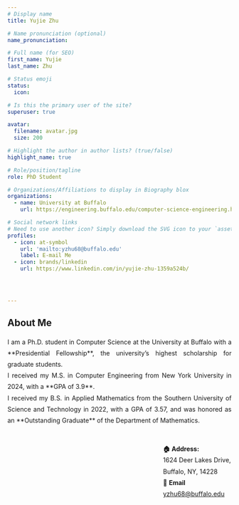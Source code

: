 ```yaml
---
# Display name
title: Yujie Zhu

# Name pronunciation (optional)
name_pronunciation: 

# Full name (for SEO)
first_name: Yujie
last_name: Zhu

# Status emoji
status:
  icon: 

# Is this the primary user of the site?
superuser: true

avatar:
  filename: avatar.jpg
  size: 200

# Highlight the author in author lists? (true/false)
highlight_name: true

# Role/position/tagline
role: PhD Student

# Organizations/Affiliations to display in Biography blox
organizations:
  - name: University at Buffalo
    url: https://engineering.buffalo.edu/computer-science-engineering.html

# Social network links
# Need to use another icon? Simply download the SVG icon to your `assets/media/icons/` folder.
profiles:
  - icon: at-symbol
    url: 'mailto:yzhu68@buffalo.edu'
    label: E-mail Me
  - icon: brands/linkedin
    url: https://www.linkedin.com/in/yujie-zhu-1359a524b/



  
---
```


## About Me
<div style="text-align: justify; line-height: 1.8;">
I am a Ph.D. student in Computer Science at the University at Buffalo with a **Presidential Fellowship**, the university’s highest scholarship for graduate students.
<br>
I received my M.S. in Computer Engineering from New York University in 2024, with a **GPA of 3.9**.
<br>
I received my B.S. in Applied Mathematics from the Southern University of Science and Technology in 2022, with a GPA of 3.57, and was honored as an **Outstanding Graduate** of the Department of Mathematics.
<br>
<br>

<span style="margin-left: 25em;"> **🏠 Address:**  
<span style="margin-left: 25em;"> 1624 Deer Lakes Drive,
<br>
<span style="margin-left: 25em;"> Buffalo, NY, 14228
<br>
<span style="margin-left: 25em;"> 📧 **Email**  
<span style="margin-left: 25em;"> yzhu68@buffalo.edu
